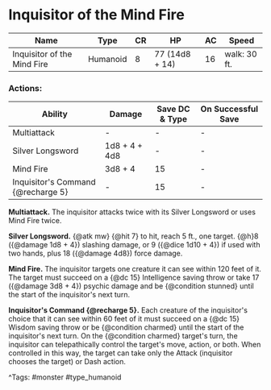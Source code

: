 # Inquisitor of the Mind Fire

| Name | Type | CR | HP | AC | Speed |
|------|------|----|----|----|-------|
| Inquisitor of the Mind Fire | Humanoid | 8 | 77 (14d8 + 14) | 16 | walk: 30 ft. |

### Actions:

| Ability | Damage | Save DC & Type | On Successful Save |
|---------|--------|----------------|--------------------|
| Multiattack | - | - | - |
| Silver Longsword | 1d8 + 4 + 4d8 | - | - |
| Mind Fire | 3d8 + 4 | 15 | - |
| Inquisitor's Command {@recharge 5} | - | 15 | - |


**Multiattack.** The inquisitor attacks twice with its Silver Longsword or uses Mind Fire twice.

**Silver Longsword.** {@atk mw} {@hit 7} to hit, reach 5 ft., one target. {@h}8 ({@damage 1d8 + 4}) slashing damage, or 9 ({@dice 1d10 + 4}) if used with two hands, plus 18 ({@damage 4d8}) force damage.

**Mind Fire.** The inquisitor targets one creature it can see within 120 feet of it. The target must succeed on a {@dc 15} Intelligence saving throw or take 17 ({@damage 3d8 + 4}) psychic damage and be {@condition stunned} until the start of the inquisitor's next turn.

**Inquisitor's Command {@recharge 5}.** Each creature of the inquisitor's choice that it can see within 60 feet of it must succeed on a {@dc 15} Wisdom saving throw or be {@condition charmed} until the start of the inquisitor's next turn. On the {@condition charmed} target's turn, the inquisitor can telepathically control the target's move, action, or both. When controlled in this way, the target can take only the Attack (inquisitor chooses the target) or Dash action.

^Tags: #monster #type_humanoid